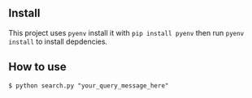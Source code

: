 ## Install

This project uses `pyenv` install it with `pip install pyenv` then run `pyenv install` to install depdencies.

## How to use

```
$ python search.py "your_query_message_here"
```
